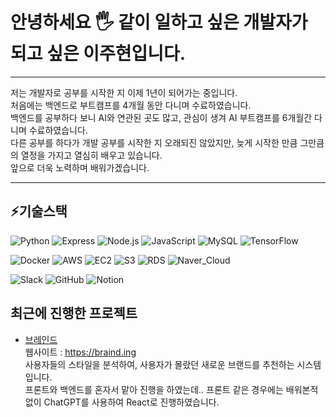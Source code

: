 
# 안녕하세요 🖐️ 같이 일하고 싶은 개발자가 되고 싶은 이주현입니다.
---
저는 개발자로 공부를 시작한 지 이제 1년이 되어가는 중입니다.<br> 
처음에는 백엔드로 부트캠프를 4개월 동안 다니며 수료하였습니다.<br> 
백엔드를 공부하다 보니 AI와 연관된 곳도 많고, 관심이 생겨 AI 부트캠프를 6개월간 다니며 수료하였습니다.<br> 
다른 공부를 하다가 개발 공부를 시작한 지 오래되진 않았지만, 늦게 시작한 만큼 그만큼의 열정을 가지고 열심히 배우고 있습니다.<br> 
앞으로 더욱 노력하며 배워가겠습니다.

---

## ⚡기술스택

![Python](https://img.shields.io/badge/Python-3776AB?style=flat-square&logo=python&logoColor=white)
![Express](https://img.shields.io/badge/Express-000000?style=flat-square&logo=express&logoColor=white)
![Node.js](https://img.shields.io/badge/Node.js-339933?style=flat-square&logo=nodedotjs&logoColor=white)
![JavaScript](https://img.shields.io/badge/JavaScript-F7DF1E?style=flat-square&logo=javascript&logoColor=black)
![MySQL](https://img.shields.io/badge/MySQL-4479A1?style=flat-square&logo=mysql&logoColor=white)
![TensorFlow](https://img.shields.io/badge/TensorFlow-FF6F00?style=flat-square&logo=tensorflow&logoColor=white)

![Docker](https://img.shields.io/badge/Docker-2496ED?style=flat-square&logo=docker&logoColor=white)
![AWS](https://img.shields.io/badge/Amazon_AWS-232F3E?style=flat-square&logo=amazonaws&logoColor=white)
![EC2](https://img.shields.io/badge/Amazon_EC2-FF9900?style=flat-square&logo=amazonec2&logoColor=white)
![S3](https://img.shields.io/badge/Amazon_S3-569A31?style=flat-square&logo=amazons3&logoColor=white)
![RDS](https://img.shields.io/badge/Amazon_RDS-527FFF?style=flat-square&logo=amazonrds&logoColor=white)
![Naver_Cloud](https://img.shields.io/badge/Naver_Cloud-03C75A?style=flat-square&logo=naver&logoColor=white)

![Slack](https://img.shields.io/badge/Slack-4A154B?style=flat-square&logo=slack&logoColor=white)
![GitHub](https://img.shields.io/badge/GitHub-181717?style=flat-square&logo=github&logoColor=white)
![Notion](https://img.shields.io/badge/Notion-000000?style=flat-square&logo=notion&logoColor=white)


## 최근에 진행한 프로젝트
- [브레인드](https://github.com/sioscorial/braind.ing) <br>
  웹사이트 : https://braind.ing<br>
  사용자들의 스타일을 분석하여, 사용자가 몰랐던 새로운 브랜드를 추천하는 시스템입니다.<br>
  프론트와 백엔드를 혼자서 맡아 진행을 하였는데.. 프론트 같은 경우에는 배워본적 없이 ChatGPT를 사용하여 React로 진행하였습니다.
  
